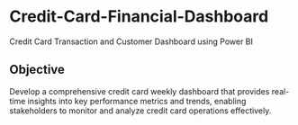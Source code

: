 # Credit-Card-Financial-Dashboard
Credit Card Transaction and Customer Dashboard using Power BI
## Objective
Develop a comprehensive credit card weekly dashboard that provides real-time insights into key performance metrics and trends, enabling stakeholders to monitor and analyze credit card operations effectively.
